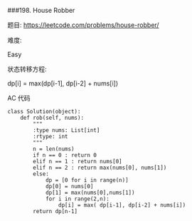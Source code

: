 
###198. House Robber


题目:
<https://leetcode.com/problems/house-robber/>


难度:

Easy


状态转移方程:

dp[i] = max(dp[i-1], dp[i-2] + nums[i])


AC 代码

```
class Solution(object):
    def rob(self, nums):
        """
        :type nums: List[int]
        :rtype: int
        """
        n = len(nums)
        if n == 0 : return 0
        elif n == 1 : return nums[0]
        elif n == 2 : return max(nums[0], nums[1])
        else:
            dp = [0 for i in range(n)]
            dp[0] = nums[0]
            dp[1] = max(nums[0],nums[1])
            for i in range(2,n):
                dp[i] = max( dp[i-1], dp[i-2] + nums[i])
        return dp[n-1]
```


